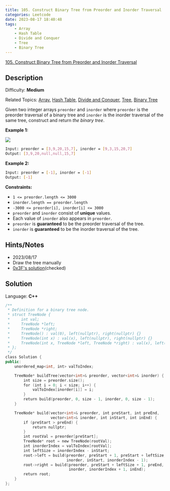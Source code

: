 ```yaml
---
title: 105. Construct Binary Tree from Preorder and Inorder Traversal
categories: Leetcode
date: 2023-08-17 18:40:48
tags:
    - Array
    - Hash Table
    - Divide and Conquer
    - Tree
    - Binary Tree
---
```


[105\. Construct Binary Tree from Preorder and Inorder Traversal](https://leetcode.com/problems/construct-binary-tree-from-preorder-and-inorder-traversal/)

## Description

Difficulty: **Medium**

Related Topics: [Array](https://leetcode.com/tag/https://leetcode.com/tag/array//), [Hash Table](https://leetcode.com/tag/https://leetcode.com/tag/hash-table//), [Divide and Conquer](https://leetcode.com/tag/https://leetcode.com/tag/divide-and-conquer//), [Tree](https://leetcode.com/tag/https://leetcode.com/tag/tree//), [Binary Tree](https://leetcode.com/tag/https://leetcode.com/tag/binary-tree//)

Given two integer arrays `preorder` and `inorder` where `preorder` is the preorder traversal of a binary tree and `inorder` is the inorder traversal of the same tree, construct and return _the binary tree_.

**Example 1:**

![](https://assets.leetcode.com/uploads/2021/02/19/tree.jpg)

```bash
Input: preorder = [3,9,20,15,7], inorder = [9,3,15,20,7]
Output: [3,9,20,null,null,15,7]
```

**Example 2:**

```bash
Input: preorder = [-1], inorder = [-1]
Output: [-1]
```

**Constraints:**

* `1 <= preorder.length <= 3000`
* `inorder.length == preorder.length`
* `-3000 <= preorder[i], inorder[i] <= 3000`
* `preorder` and `inorder` consist of **unique** values.
* Each value of `inorder` also appears in `preorder`.
* `preorder` is **guaranteed** to be the preorder traversal of the tree.
* `inorder` is **guaranteed** to be the inorder traversal of the tree.

## Hints/Notes

* 2023/08/17
* Draw the tree manually
* [0x3F's solution](https://leetcode.cn/problems/construct-binary-tree-from-preorder-and-inorder-traversal/solutions/2646359/tu-jie-cong-on2-dao-onpythonjavacgojsrus-aob8/)(checked)

## Solution

Language: **C++**

```C++
/**
 * Definition for a binary tree node.
 * struct TreeNode {
 *     int val;
 *     TreeNode *left;
 *     TreeNode *right;
 *     TreeNode() : val(0), left(nullptr), right(nullptr) {}
 *     TreeNode(int x) : val(x), left(nullptr), right(nullptr) {}
 *     TreeNode(int x, TreeNode *left, TreeNode *right) : val(x), left(left), right(right) {}
 * };
 */
class Solution {
public:
    unordered_map<int, int> valToIndex;

    TreeNode* buildTree(vector<int>& preorder, vector<int>& inorder) {
        int size = preorder.size();
        for (int i = 0; i < size; i++) {
            valToIndex[inorder[i]] = i;
        }
        return build(preorder, 0, size - 1, inorder, 0, size - 1);
    }

    TreeNode* build(vector<int>& preorder, int preStart, int preEnd,
                    vector<int>& inorder, int inStart, int inEnd) {
        if (preStart > preEnd) {
            return nullptr;
        }
        int rootVal = preorder[preStart];
        TreeNode* root = new TreeNode(rootVal);
        int inorderIndex = valToIndex[rootVal];
        int leftSize = inorderIndex - inStart;
        root->left = build(preorder, preStart + 1, preStart + leftSize,
                           inorder, inStart, inorderIndex - 1);
        root->right = build(preorder, preStart + leftSize + 1, preEnd,
                            inorder, inorderIndex + 1, inEnd);
        return root;
    }
};
```
